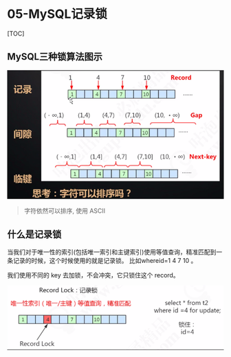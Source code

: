 # 05-MySQL记录锁

[TOC]

## MySQL三种锁算法图示

![image-20200826201517598](../../../assets/image-20200826201517598.png)

>  字符依然可以排序, 使用 ASCII 

## 什么是记录锁

当我们对于唯一性的索引(包括唯一索引和主键索引)使用等值查询，精准匹配到一条记录的时候，这个时候使用的就是记录锁。
比如whereid=1 4 7 10 。

我们使用不同的 key 去加锁，不会冲突，它只锁住这个 record。

![image-20200826202101847](../../../assets/image-20200826202101847.png)

